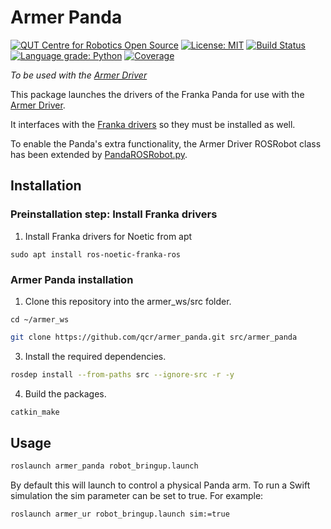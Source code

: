 # Armer Panda
[![QUT Centre for Robotics Open Source](https://github.com/qcr/qcr.github.io/raw/master/misc/badge.svg)](https://qcr.github.io)
[![License: MIT](https://img.shields.io/badge/License-MIT-yellow.svg)](https://opensource.org/licenses/MIT)
[![Build Status](https://github.com/suddrey-qut/armer/workflows/Build/badge.svg?branch=master)](https://github.com/suddrey-qut/armer/actions?query=workflow%3ABuild)
[![Language grade: Python](https://img.shields.io/lgtm/grade/python/g/suddrey-qut/armer.svg?logo=lgtm&logoWidth=18)](https://lgtm.com/projects/g/suddrey-qut/armer/context:python)
[![Coverage](https://codecov.io/gh/suddrey-qut/armer/branch/master/graph/badge.svg)](https://codecov.io/gh/suddrey-qut/armer)



*To be used with the [Armer Driver](https://github.com/qcr/armer)*

This package launches the drivers of the Franka Panda for use with the [Armer Driver](https://github.com/qcr/armer).

It interfaces with the [Franka drivers](https://github.com/frankaemika/franka_ros) so they must be installed as well.

To enable the Panda's extra functionality, the Armer Driver ROSRobot class has been extended by [PandaROSRobot.py](https://github.com/qcr/armer_panda/blob/main/armer_panda/robots/PandaROSRobot.py). 

## Installation

### Preinstallation step: Install Franka drivers
1. Install Franka drivers for Noetic from apt
```
sudo apt install ros-noetic-franka-ros
```

### Armer Panda installation
1. Clone this repository into the armer_ws/src folder.

```
cd ~/armer_ws
```
```sh
git clone https://github.com/qcr/armer_panda.git src/armer_panda
```
3. Install the required dependencies.
```sh
rosdep install --from-paths src --ignore-src -r -y 
```
4. Build the packages.
```sh
catkin_make 
```

## Usage
```sh
roslaunch armer_panda robot_bringup.launch 
```
 By default this will launch to control a physical Panda arm. To run a Swift simulation the sim parameter can be set to true. For example:

```sh
roslaunch armer_ur robot_bringup.launch sim:=true 
```
